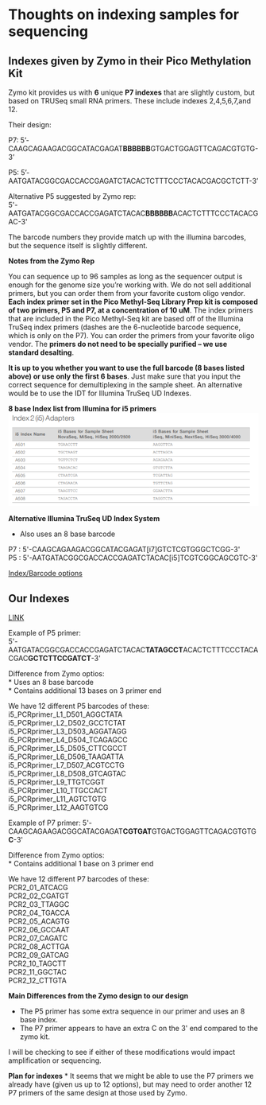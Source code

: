 # Thoughts on indexing samples for sequencing  

## Indexes given by Zymo in their Pico Methylation Kit  

Zymo kit provides us with **6** unique **P7 indexes** that are slightly custom, but based on TRUSeq small RNA primers. These include indexes 2,4,5,6,7,and 12.

Their design:

P7: 5’-CAAGCAGAAGACGGCATACGAGAT**BBBBBB**GTGACTGGAGTTCAGACGTGTG-3’

P5: 5’-AATGATACGGCGACCACCGAGATCTACACTCTTTCCCTACACGACGCTCTT-3’

Alternative P5 suggested by Zymo rep:  
    5'-AATGATACGGCGACCACCGAGATCTACAC**BBBBBB**ACACTCTTTCCCTACACGAC-3'  
    
The barcode numbers they provide match up with the illumina barcodes, but the sequence itself is slightly different.

**Notes from the Zymo Rep**

You can sequence up to 96 samples as long as the sequencer output is enough for the genome size you’re working with. We do not sell additional primers, but you can order them from your favorite custom oligo vendor. **Each index primer set in the Pico Methyl-Seq Library Prep kit is composed of two primers, P5 and P7, at a concentration of 10 uM**. The index primers that are included in the Pico Methyl-Seq kit are based off of the Illumina TruSeq index primers (dashes are the 6-nucleotide barcode sequence, which is only on the P7). You can order the primers from your favorite oligo vendor. The **primers do not need to be specially purified – we use standard desalting**.

**It is up to you whether you want to use the full barcode (8 bases listed above) or use only the first 6 bases**. Just make sure that you input the correct sequence for demultiplexing in the sample sheet. An alternative would be to use the IDT for Illumina TruSeq UD Indexes.

**8 base Index list from Illumina for i5 primers**
![](https://github.com/epigeneticstoocean/2018OAExp_larvae/blob/master/notebook/img/image008.png)

**Alternative Illumina TruSeq UD Index System**
 
 * Also uses an 8 base barcode
 
P7 : 5'-CAAGCAGAAGACGGCATACGAGAT[i7]GTCTCGTGGGCTCGG-3'  
P5 : 5'-AATGATACGGCGACCACCGAGATCTACAC[i5]TCGTCGGCAGCGTC-3'   

[Index/Barcode options](https://support.illumina.com/content/dam/illumina-support/documents/documentation/chemistry_documentation/experiment-design/illumina-adapter-sequences-1000000002694-11.pdf)

## Our Indexes   

[LINK](https://docs.google.com/spreadsheets/d/1chXHQN3bYWArrUJmSRBO9Q_H8i_63yZAIdsu1xE6KHc/edit#gid=917843354)

Example of P5 primer:  
       5'-AATGATACGGCGACCACCGAGATCTACAC**TATAGCCT**ACACTCTTTCCCTACACGAC**GCTCTTCCGATCT**-3'  
       
 Difference from Zymo optios:  
    * Uses an 8 base barcode  
    * Contains additional 13 bases on 3 primer end  
 
We have 12 different P5 barcodes of these:  
i5_PCRprimer_L1_D501_AGGCTATA  
i5_PCRprimer_L2_D502_GCCTCTAT  
i5_PCRprimer_L3_D503_AGGATAGG  
i5_PCRprimer_L4_D504_TCAGAGCC  
i5_PCRprimer_L5_D505_CTTCGCCT  
i5_PCRprimer_L6_D506_TAAGATTA  
i5_PCRprimer_L7_D507_ACGTCCTG   
i5_PCRprimer_L8_D508_GTCAGTAC  
i5_PCRprimer_L9_TTGTCGGT  
i5_PCRprimer_L10_TTGCCACT  
i5_PCRprimer_L11_AGTCTGTG  
i5_PCRprimer_L12_AAGTGTCG  

Example of P7 primer: 
      5'-CAAGCAGAAGACGGCATACGAGAT**CGTGAT**GTGACTGGAGTTCAGACGTGTG**C**-3'  

Difference from Zymo optios:  
    * Contains additional 1 base on 3 primer end 
    
We have 12 different P7 barcodes of these:  
PCR2_01_ATCACG  
PCR2_02_CGATGT  
PCR2_03_TTAGGC  
PCR2_04_TGACCA  
PCR2_05_ACAGTG  
PCR2_06_GCCAAT  
PCR2_07_CAGATC  
PCR2_08_ACTTGA  
PCR2_09_GATCAG  
PCR2_10_TAGCTT  
PCR2_11_GGCTAC  
PCR2_12_CTTGTA  

**Main Differences from the Zymo design to our design**
* The P5 primer has some extra sequence in our primer and uses an 8 base index.
* The P7 primer appears to have an extra C on the 3' end compared to the zymo kit.

I will be checking to see if either of these modifications would impact amplification or sequencing.

**Plan for indexes**
    * It seems that we might be able to use the P7 primers we already have (given us up to 12 options), but may need to order another 12 P7 primers of the same design at those used by Zymo.
